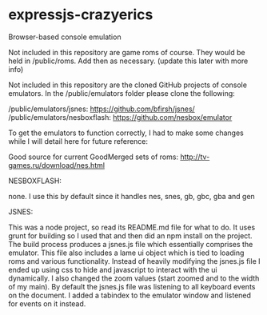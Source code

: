 expressjs-crazyerics
=====

Browser-based console emulation

Not included in this repository are game roms of course. They would be held in /public/roms. Add then as necessary. (update this later with more info)

Not included in this repository are the cloned GitHub projects of console emulators. In the /public/emulators folder please clone the following:

/public/emulators/jsnes: https://github.com/bfirsh/jsnes/
/public/emulators/nesboxflash: https://github.com/nesbox/emulator

To get the emulators to function correctly, I had to make some changes while I will detail here for future reference:

Good source for current GoodMerged sets of roms: http://tv-games.ru/download/nes.html

NESBOXFLASH:

none. I use this by default since it handles nes, snes, gb, gbc, gba and gen

JSNES:

This was a node project, so read its README.md file for what to do. It uses grunt for building so I used that and then did an npm install on the project. The build process produces a jsnes.js file which essentially comprises the emulator. This file also includes a lame ui object which is tied to loading roms and various functionality. Instead of heavily modifying the jsnes.js file I ended up using css to hide and javascript to interact with the ui dynamically. I also changed the zoom values (start zoomed and to the width of my main). By default the jsnes.js file was listening to all keyboard events on the document. I added a tabindex to the emulator window and listened for events on it instead.